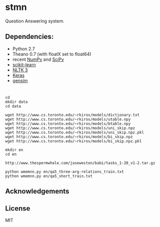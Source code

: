 # stmn

Question Answering system.

## Dependencies:
* Python 2.7
* Theano 0.7 (with floatX set to float64)
* recent [NumPy](http://www.numpy.org/) and [SciPy](http://www.scipy.org/)
* [scikit-learn](http://scikit-learn.org/stable/index.html)
* [NLTK 3](http://www.nltk.org/)
* [Keras](https://github.com/fchollet/keras) 
* [gensim](https://radimrehurek.com/gensim/) 

#
```
cd 
mkdir data
cd data

wget http://www.cs.toronto.edu/~rkiros/models/dictionary.txt
wget http://www.cs.toronto.edu/~rkiros/models/utable.npy
wget http://www.cs.toronto.edu/~rkiros/models/btable.npy
wget http://www.cs.toronto.edu/~rkiros/models/uni_skip.npz
wget http://www.cs.toronto.edu/~rkiros/models/uni_skip.npz.pkl
wget http://www.cs.toronto.edu/~rkiros/models/bi_skip.npz
wget http://www.cs.toronto.edu/~rkiros/models/bi_skip.npz.pkl
```

```
mkdir en
cd en

http://www.thespermwhale.com/jaseweston/babi/tasks_1-20_v1-2.tar.gz
```
```
python wmemnn.py en/qa5_three-arg-relations_train.txt
python wmemnn.py en/qa5_short_train.txt
```

## Acknowledgements


## License

MIT
